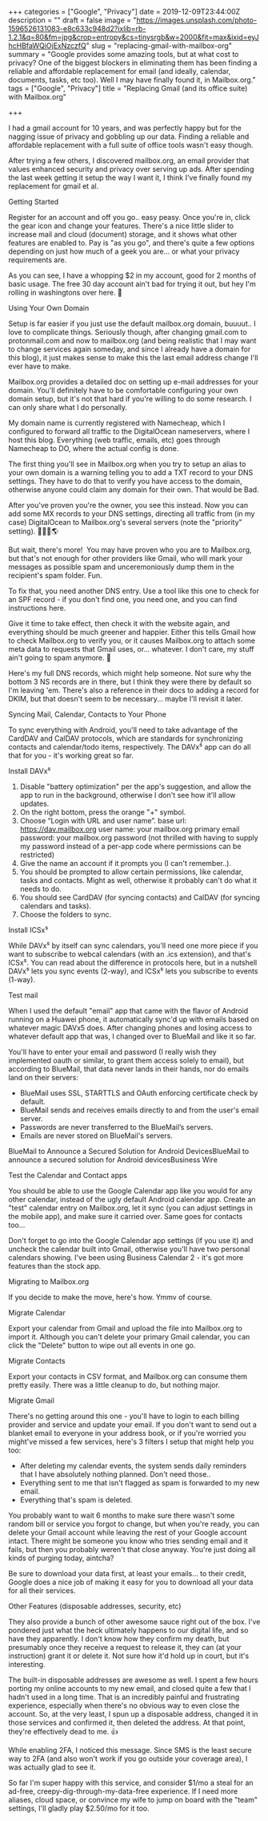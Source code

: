 +++
categories = ["Google", "Privacy"]
date = 2019-12-09T23:44:00Z
description = ""
draft = false
image = "https://images.unsplash.com/photo-1596526131083-e8c633c948d2?ixlib=rb-1.2.1&q=80&fm=jpg&crop=entropy&cs=tinysrgb&w=2000&fit=max&ixid=eyJhcHBfaWQiOjExNzczfQ"
slug = "replacing-gmail-with-mailbox-org"
summary = "Google provides some amazing tools, but at what cost to privacy? One of the biggest blockers in eliminating them has been finding a reliable and affordable replacement for email (and ideally, calendar, documents, tasks, etc too). Well I may have finally found it, in Mailbox.org."
tags = ["Google", "Privacy"]
title = "Replacing Gmail (and its office suite) with Mailbox.org"

+++


I had a gmail account for 10 years, and was perfectly happy but for the nagging issue of privacy and gobbling up our data. Finding a reliable and affordable replacement with a full suite of office tools wasn't easy though.

After trying a few others, I discovered mailbox.org, an email provider that values enhanced security and privacy over serving up ads. After spending the last week getting it setup the way I want it, I think I've finally found my replacement for gmail et al.


Getting Started

Register for an account and off you go.. easy peasy. Once you're in, click the gear icon and change your features. There's a nice little slider to increase mail and cloud (document) storage, and it shows what other features are enabled to. Pay is "as you go", and there's quite a few options depending on just how much of a geek you are... or what your privacy requirements are.

As you can see, I have a whopping $2 in my account, good for 2 months of basic usage. The free 30 day account ain't bad for trying it out, but hey I'm rolling in washingtons over here. 💸


Using Your Own Domain

Setup is far easier if you just use the default mailbox.org domain, buuuut.. I love to complicate things. Seriously though, after changing gmail.com to protonmail.com and now to mailbox.org (and being realistic that I may want to change services again someday, and since I already have a domain for this blog), it just makes sense to make this the last email address change I'll ever have to make.

Mailbox.org provides a detailed doc on setting up e-mail addresses for your domain. You'll definitely have to be comfortable configuring your own domain setup, but it's not that hard if you're willing to do some research. I can only share what I do personally.

My domain name is currently registered with Namecheap, which I configured to forward all traffic to the DigitalOcean nameservers, where I host this blog. Everything (web traffic, emails, etc) goes through Namecheap to DO, where the actual config is done.

The first thing you'll see in Mailbox.org when you try to setup an alias to your own domain is a warning telling you to add a TXT record to your DNS settings. They have to do that to verify you have access to the domain, otherwise anyone could claim any domain for their own. That would be Bad.

After you've proven you're the owner, you see this instead. Now you can add some MX records to your DNS settings, directing all traffic from (in my case) DigitalOcean to Mailbox.org's several servers (note the "priority" setting). 🐢🐢🐢🌎

But wait, there's more!  You may have proven who you are to Mailbox.org, but that's not enough for other providers like Gmail, who will mark your messages as possible spam and unceremoniously dump them in the recipient's spam folder. Fun.

To fix that, you need another DNS entry. Use a tool like this one to check for an SPF record - if you don't find one, you need one, and you can find instructions here.

Give it time to take effect, then check it with the website again, and everything should be much greener and happier. Either this tells Gmail how to check Mailbox.org to verify you, or it causes Mailbox.org to attach some meta data to requests that Gmail uses, or... whatever. I don't care, my stuff ain't going to spam anymore. 💚

Here's my full DNS records, which might help someone. Not sure why the bottom 3 NS records are in there, but I think they were there by default so I'm leaving 'em. There's also a reference in their docs to adding a record for DKIM, but that doesn't seem to be necessary... maybe I'll revisit it later.


Syncing Mail, Calendar, Contacts to Your Phone

To sync everything with Android, you'll need to take advantage of the CardDAV and CalDAV protocols, which are standards for synchronizing contacts and calendar/todo items, respectively. The DAVx⁵ app can do all that for you - it's working great so far.


Install DAVx⁵

 1. Disable "battery optimization" per the app's suggestion, and allow the app to run in the background, otherwise I don't see how it'll allow updates.
 2. On the right bottom, press the orange "+" symbol.
 3. Choose “Login with URL and user name”.
    base url: https://dav.mailbox.org
    user name: your mailbox.org primary email
    password: your mailbox.org password (not thrilled with having to supply my password instead of a per-app code where permissions can be restricted)
 4. Give the name an account if it prompts you (I can't remember..).
 5. You should be prompted to allow certain permissions, like calendar, tasks and contacts. Might as well, otherwise it probably can't do what it needs to do.
 6. You should see CardDAV (for syncing contacts) and CalDAV (for syncing calendars and tasks).
 7. Choose the folders to sync.


Install ICSx⁵

While DAVx⁵ by itself can sync calendars, you'll need one more piece if you want to subscribe to webcal calendars (with an .ics extension), and that's ICSx⁵. You can read about the difference in protocols here, but in a nutshell DAVx⁵ lets you sync events (2-way), and ICSx⁵ lets you subscribe to events (1-way).


Test mail

When I used the default "email" app that came with the flavor of Android running on a Huawei phone, it automatically sync'd up with emails based on whatever magic DAVx5 does. After changing phones and losing access to whatever default app that was, I changed over to BlueMail and like it so far.

You'll have to enter your email and password (I really wish they implemented oauth or similar, to grant them access solely to email), but according to BlueMail, that data never lands in their hands, nor do emails land on their servers:

 * BlueMail uses SSL, STARTTLS and OAuth enforcing certificate check by default.
 * BlueMail sends and receives emails directly to and from the user's email server.
 * Passwords are never transferred to the BlueMail’s servers.
 * Emails are never stored on BlueMail's servers.

BlueMail to Announce a Secured Solution for Android DevicesBlueMail to announce a secured solution for Android devicesBusiness Wire


Test the Calendar and Contact apps

You should be able to use the Google Calendar app like you would for any other calendar, instead of the ugly default Android calendar app. Create an "test" calendar entry on Mailbox.org, let it sync (you can adjust settings in the mobile app), and make sure it carried over. Same goes for contacts too...

Don't forget to go into the Google Calendar app settings (if you use it) and uncheck the calendar built into Gmail, otherwise you'll have two personal calendars showing. I've been using Business Calendar 2 - it's got more features than the stock app.


Migrating to Mailbox.org

If you decide to make the move, here's how. Ymmv of course.


Migrate Calendar

Export your calendar from Gmail and upload the file into Mailbox.org to import it. Although you can't delete your primary Gmail calendar, you can click the "Delete" button to wipe out all events in one go.


Migrate Contacts

Export your contacts in CSV format, and Mailbox.org can consume them pretty easily. There was a little cleanup to do, but nothing major.


Migrate Gmail

There's no getting around this one - you'll have to login to each billing provider and service and update your email. If you don't want to send out a blanket email to everyone in your address book, or if you're worried you might've missed a few services, here's 3 filters I setup that might help you too:

 * After deleting my calendar events, the system sends daily reminders that I have absolutely nothing planned. Don't need those..
 * Everything sent to me that isn't flagged as spam is forwarded to my new email.
 * Everything that's spam is deleted.

You probably want to wait 6 months to make sure there wasn't some random bill or service you forgot to change, but when you're ready, you can delete your Gmail account while leaving the rest of your Google account intact. There might be someone you know who tries sending email and it fails, but then you probably weren't that close anyway. You're just doing all kinds of purging today, aintcha?

Be sure to download your data first, at least your emails... to their credit, Google does a nice job of making it easy for you to download all your data for all their services.


Other Features (disposable addresses, security, etc)

They also provide a bunch of other awesome sauce right out of the box. I've pondered just what the heck ultimately happens to our digital life, and so have they apparently. I don't know how they confirm my death, but presumably once they receive a request to release it, they can (at your instruction) grant it or delete it. Not sure how it'd hold up in court, but it's interesting.

The built-in disposable addresses are awesome as well. I spent a few hours porting my online accounts to my new email, and closed quite a few that I hadn't used in a long time. That is an incredibly painful and frustrating experience, especially when there's no obvious way to even close the account. So, at the very least, I spun up a disposable address, changed it in those services and confirmed it, then deleted the address. At that point, they're effectively dead to me. 👍

While enabling 2FA, I noticed this message. Since SMS is the least secure way to 2FA (and also won't work if you go outside your coverage area), I was actually glad to see it.

So far I'm super happy with this service, and consider $1/mo a steal for an ad-free, creepy-dig-through-my-data-free experience. If I need more aliases, cloud space, or convince my wife to jump on board with the "team" settings, I'll gladly play $2.50/mo for it too.